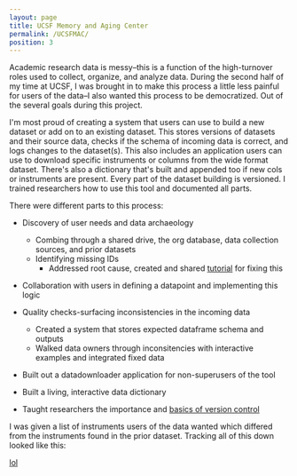 ```yaml
---
layout: page
title: UCSF Memory and Aging Center
permalink: /UCSFMAC/
position: 3
---
```


Academic research data is messy–this is a function of the high-turnover roles used to collect, organize, and analyze data. During the second half of my time at UCSF, I was brought in to make this process a little less painful for users of the data–I also wanted this process to be democratized. Out of the several goals during this project. 

I'm most proud of creating a system that users can use to build a new dataset or add on to an existing dataset. This stores versions of datasets and their source data, checks if the schema of incoming data is correct, and logs changes to the dataset(s). This also includes an application users can use to download specific instruments or columns from the wide format dataset. There's also a dictionary that's built and appended too if new cols or instruments are present. Every part of the dataset building is versioned. I trained researchers how to use this tool and documented all parts. 

There were different parts to this process:

- Discovery of user needs and data archaeology
    - Combing through a shared drive, the org database, data collection sources, and prior datasets 
    - Identifying missing IDs
      - Addressed root cause, created and shared [tutorial](/assets/Qualtrics_distributions.html) for fixing this
- Collaboration with users in defining a datapoint and implementing this logic
- Quality checks-surfacing inconsistencies in the incoming data
  - Created a system that stores expected dataframe schema and outputs
  - Walked data owners through inconsitencies with interactive examples and integrated fixed data
- Built out a datadownloader application for non-superusers of the tool
- Built a living, interactive data dictionary
    
- Taught researchers the importance and [basics of version control](/assets/github_tutorial.nb.html)


I was given a list of instruments users of the data wanted which differed from the instruments found in the prior dataset. Tracking all of this down looked like this:

[lol](/_pages/02_dataset_generation.html)




